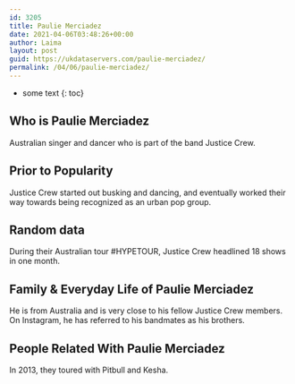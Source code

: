 ```yaml
---
id: 3205
title: Paulie Merciadez
date: 2021-04-06T03:48:26+00:00
author: Laima
layout: post
guid: https://ukdataservers.com/paulie-merciadez/
permalink: /04/06/paulie-merciadez/
---
```


* some text
{: toc}


## Who is Paulie Merciadez
                  
                  
                  
Australian singer and dancer who is part of the band Justice Crew.
                  
              
            
              
            
                
                
                
## Prior to Popularity
                  
                  
                  
Justice Crew started out busking and dancing, and eventually worked their way towards being recognized as an urban pop group.
                  
              
            
              
            
                
                
                
## Random data
                  
                  
                  
During their Australian tour #HYPETOUR, Justice Crew headlined 18 shows in one month.
                  
              
            
              
            
                
                
                
## Family & Everyday Life of Paulie Merciadez
                  
                  
                  
He is from Australia and is very close to his fellow Justice Crew members. On Instagram, he has referred to his bandmates as his brothers.
                  
              
            
              
            
                
                
                
## People Related With Paulie Merciadez
                  
                  
                  
In 2013, they toured with Pitbull and Kesha.
                  
              
            
              
            
                
              
            
              
              
            
            
              
            
          
          
          